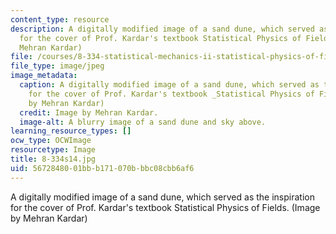 ```yaml
---
content_type: resource
description: A digitally modified image of a sand dune, which served as the inspiration
  for the cover of Prof. Kardar's textbook Statistical Physics of Fields. (Image by
  Mehran Kardar)
file: /courses/8-334-statistical-mechanics-ii-statistical-physics-of-fields-spring-2014/5672848001bbb171070bbbc08cbb6af6_8-334s14.jpg
file_type: image/jpeg
image_metadata:
  caption: A digitally modified image of a sand dune, which served as the inspiration
    for the cover of Prof. Kardar's textbook _Statistical Physics of Fields_. (Image
    by Mehran Kardar)
  credit: Image by Mehran Kardar.
  image-alt: A blurry image of a sand dune and sky above.
learning_resource_types: []
ocw_type: OCWImage
resourcetype: Image
title: 8-334s14.jpg
uid: 56728480-01bb-b171-070b-bbc08cbb6af6
---
```

A digitally modified image of a sand dune, which served as the inspiration for the cover of Prof. Kardar's textbook Statistical Physics of Fields. (Image by Mehran Kardar)

